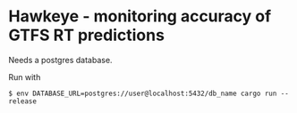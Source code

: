 # Hawkeye - monitoring accuracy of GTFS RT predictions

Needs a postgres database.

Run with

```
$ env DATABASE_URL=postgres://user@localhost:5432/db_name cargo run --release
```
